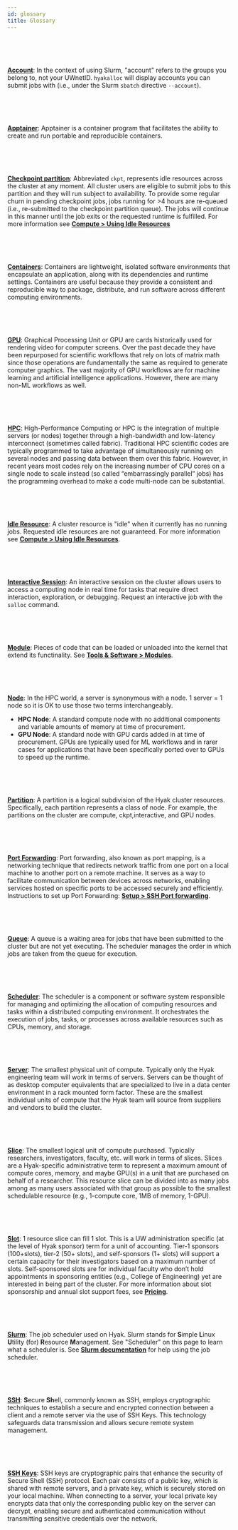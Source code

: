 ```yaml
---
id: glossary
title: Glossary
---
```


<a name="account" /> <br /><br /><br />

[**Account**](#account): In the context of using Slurm, "account" refers to the groups you belong to, not your UWnetID. `hyakalloc` will display accounts you can submit jobs with (i.e., under the Slurm `sbatch` directive `--account`). 

<a name="apptainer" /> <br /><br /><br />

[**Apptainer**](#apptainer): Apptainer is a container program that facilitates the ability to create and run portable and reproducible containers.

<a name="checkpoint" /> <br /><br /><br />

[**Checkpoint partition**](#checkpoint): Abbreviated `ckpt`, represents idle resources across the cluster at any moment. All cluster users are eligible to submit jobs to this partition and they will run subject to availability. To provide some regular churn in pending checkpoint jobs, jobs running for >4 hours are re-queued (i.e., re-submitted to the checkpoint partition queue). The jobs will continue in this manner until the job exits or the requested runtime is fulfilled. For more information see [**Compute > Using Idle Resources**](https://hyak.uw.edu/docs/compute/checkpoint#the-checkpoint-partition)

<a name="Containers" /> <br /><br /><br />

[**Containers**](#port_forwarding): Containers are lightweight, isolated software environments that encapsulate an application, along with its dependencies and runtime settings. Containers are useful because they provide a consistent and reproducible way to package, distribute, and run software across different computing environments. 

<a name="gpu" /> <br /><br /><br />

[**GPU**](#gpu): Graphical Processing Unit or GPU are cards historically used for rendering video for computer screens. Over the past decade they have been repurposed for scientific workflows that rely on lots of matrix math since those operations are fundamentally the same as required to generate computer graphics. The vast majority of GPU workflows are for machine learning and artificial intelligence applications. However, there are many non-ML workflows as well. 

<a name="hpc" /> <br /><br /><br />

[**HPC**](#hpc): High-Performance Computing or HPC is the integration of multiple servers (or nodes) together through a high-bandwidth and low-latency interconnect (sometimes called fabric). Traditional HPC scientific codes are typically programmed to take advantage of simultaneously running on several nodes and passing data between them over this fabric. However, in recent years most codes rely on the increasing number of CPU cores on a single node to scale instead (so called “embarrassingly parallel” jobs) has the programming overhead to make a code multi-node can be substantial.

<a name="idle" /> <br /><br /><br />

[**Idle Resource**](#idle): A cluster resource is "idle" when it currently has no running jobs. Requested idle resources are not guaranteed. For more information see [**Compute > Using Idle Resources**](https://hyak.uw.edu/docs/compute/checkpoint).

<a name="interactive" /> <br /><br /><br />

[**Interactive Session**](#interactive): An interactive session on the cluster allows users to access a computing node in real time for tasks that require direct interaction, exploration, or debugging. Request an interactive job with the `salloc` command.

<a name="module" /> <br /><br /><br />

[**Module**](#module): Pieces of code that can be loaded or unloaded into the kernel that extend its functinality. See [**Tools & Software > Modules**](https://hyak.uw.edu/docs/tools/modules).

<a name="node" /> <br /><br /><br />

[**Node**](#node): In the HPC world, a server is synonymous with a node. 1 server = 1 node so it is OK to use those two terms interchangeably.
- **HPC Node**: A standard compute node with no additional components and variable amounts of memory at time of procurement.
- **GPU Node**: A standard node with GPU cards added in at time of procurement. GPUs are typically used for ML workflows and in rarer cases for applications that have been specifically ported over to GPUs to speed up the runtime.

<a name="Partition" /> <br /><br /><br />

[**Partition**](#partition): A partition is a logical subdivision of the Hyak cluster resources. Specifically, each partition represents a class of node. For example, the partitions on the cluster are compute, ckpt,interactive, and GPU nodes.

<a name="Port_Forwarding" /> <br /><br /><br />

[**Port Forwarding**](#port_forwarding): Port forwarding, also known as port mapping, is a networking technique that redirects network traffic from one port on a local machine to another port on a remote machine. It serves as a way to facilitate communication between devices across networks, enabling services hosted on specific ports to be accessed securely and efficiently. Instructions to set up Port Forwarding: [**Setup > SSH Port forwarding**](https://hyak.uw.edu/docs/setup/portforwarding).

<a name="queue" /> <br /><br /><br />

[**Queue**](#queue): A queue is a waiting area for jobs that have been submitted to the cluster but are not yet executing. The scheduler manages the order in which jobs are taken from the queue for execution.

<a name="scheduler" /> <br /><br /><br />

[**Scheduler**](#scheduler): The scheduler is a component or software system responsible for managing and optimizing the allocation of computing resources and tasks within a distributed computing environment. It orchestrates the execution of jobs, tasks, or processes across available resources such as CPUs, memory, and storage.

<a name="server" /> <br /><br /><br />

[**Server**](#server): The smallest physical unit of compute. Typically only the Hyak engineering team will work in terms of servers. Servers can be thought of as desktop computer equivalents that are specialized to live in a data center environment in a rack mounted form factor. These are the smallest individual units of compute that the Hyak team will source from suppliers and vendors to build the cluster.

<a name="slice" /> <br /><br /><br />

[**Slice**](#slice): The smallest logical unit of compute purchased. Typically researchers, investigators, faculty, etc. will work in terms of slices. Slices are a Hyak-specific administrative term to represent a maximum amount of compute cores, memory, and maybe GPU(s) in a unit that are purchased on behalf of a researcher. This resource slice can be divided into as many jobs among as many users associated with that group as possible to the smallest schedulable resource (e.g., 1-compute core, 1MB of memory, 1-GPU). 

<a name="slot" /> <br /><br /><br />

[**Slot**](#slot): 1 resource slice can fill 1 slot. This is a UW administration specific (at the level of Hyak sponsor) term for a unit of accounting. Tier-1 sponsors (100+slots), tier-2 (50+ slots), and self-sponsors (1+ slots) will support a certain capacity for their investigators based on a maximum number of slots. Self-sponsored slots are for individual faculty who don’t hold appointments in sponsoring entities (e.g., College of Engineering) yet are interested in being part of the cluster. For more information about slot sponsorship and annual slot support fees, see [**Pricing**](https://hyak.uw.edu/pricing). 

<a name="slurm" /> <br /><br /><br />

[**Slurm**](#slurm): The job scheduler used on Hyak. Slurm stands for **S**imple **L**inux **U**tility (for) **R**esource **M**anagement. See "Scheduler" on this page to learn what a scheduler is. See [**Slurm documentation**](https://slurm.schedmd.com/man_index.html) for help using the job scheduler.

<a name="SSH" /> <br /><br /><br />

[**SSH**](#ssh): **S**ecure **Sh**ell, commonly known as SSH, employs cryptographic techniques to establish a secure and encrypted connection between a client and a remote server via the use of SSH Keys. This technology safeguards data transmission and allows secure remote system management.

<a name="SSH_Keys" /> <br /><br /><br />

[**SSH Keys**](#ssh_keys): SSH keys are cryptographic pairs that enhance the security of Secure Shell (SSH) protocol. Each pair consists of a public key, which is shared with remote servers, and a private key, which is securely stored on your local machine. When connecting to a server, your local private key encrypts data that only the corresponding public key on the server can decrypt, enabling secure and authenticated communication without transmitting sensitive credentials over the network. 




